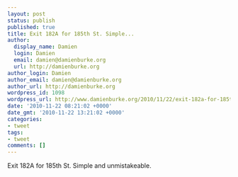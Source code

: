 ```yaml
---
layout: post
status: publish
published: true
title: Exit 182A for 185th St. Simple...
author:
  display_name: Damien
  login: Damien
  email: damien@damienburke.org
  url: http://damienburke.org
author_login: Damien
author_email: damien@damienburke.org
author_url: http://damienburke.org
wordpress_id: 1098
wordpress_url: http://www.damienburke.org/2010/11/22/exit-182a-for-185th-st-simple/
date: '2010-11-22 08:21:02 +0000'
date_gmt: '2010-11-22 13:21:02 +0000'
categories:
- tweet
tags:
- tweet
comments: []
---
```

<p>Exit 182A for 185th St. Simple and unmistakeable.</p>
